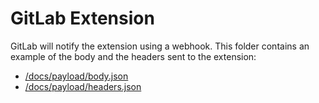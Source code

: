 # GitLab Extension

GitLab will notify the extension using a webhook. This folder contains an example of the body and the headers sent to the extension:

 - [/docs/payload/body.json](body.json)
 - [/docs/payload/headers.json](headers.json)
